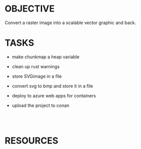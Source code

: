 
# OBJECTIVE
Convert a raster image into a scalable vector graphic and back.

# TASKS

- make chunkmap a heap variable

- clean up rust warnings

- store SVGimage in a file

- convert svg to bmp and store it in a file

- deploy to azure web apps for containers

- upload the project to conan

<br>
<br>

# RESOURCES
